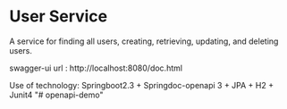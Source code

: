 # User Service
A service for finding all users, creating, retrieving, updating, and deleting users.

swagger-ui url : http://localhost:8080/doc.html

Use of technology: Springboot2.3 + Springdoc-openapi 3 + JPA + H2 + Junit4
"# openapi-demo" 

